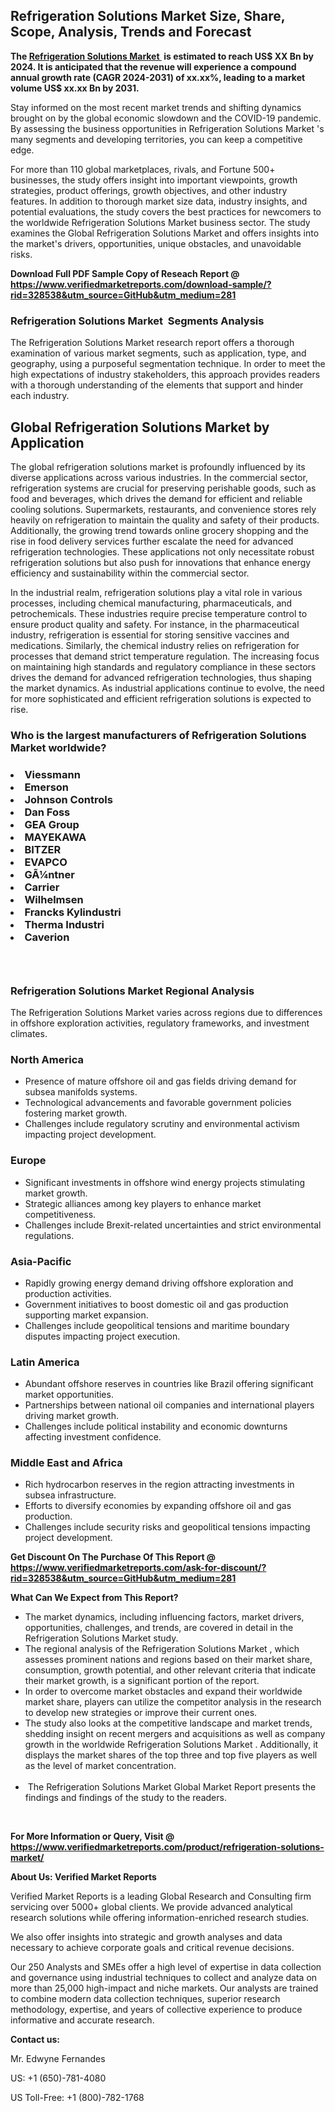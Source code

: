 <h2><strong>Refrigeration Solutions Market Size, Share, Scope, Analysis, Trends and Forecast</strong></h2><p><strong>The&nbsp;<a href="https://www.verifiedmarketreports.com/download-sample/?rid=328538&utm_source=GitHub&utm_medium=281" target="_blank">Refrigeration Solutions Market </a>&nbsp;is estimated to reach US$ XX Bn by 2024. It is anticipated that the revenue will experience a compound annual growth rate (CAGR 2024-2031) of xx.xx%, leading to a market volume US$ xx.xx Bn by 2031.</strong></p><p>Stay informed on the most recent market trends and shifting dynamics brought on by the global economic slowdown and the COVID-19 pandemic. By assessing the business opportunities in Refrigeration Solutions Market 's many segments and developing territories, you can keep a competitive edge.</p><p>For more than 110 global marketplaces, rivals, and Fortune 500+ businesses, the study offers insight into important viewpoints, growth strategies, product offerings, growth objectives, and other industry features. In addition to thorough market size data, industry insights, and potential evaluations, the study covers the best practices for newcomers to the worldwide Refrigeration Solutions Market business sector. The study examines the Global Refrigeration Solutions Market and offers insights into the market's drivers, opportunities, unique obstacles, and unavoidable risks.</p><p id="" class=""><strong>Download Full PDF Sample Copy of Reseach Report @ <a href="https://www.verifiedmarketreports.com/download-sample/?rid=328538&utm_source=GitHub&utm_medium=281" target="_blank">https://www.verifiedmarketreports.com/download-sample/?rid=328538&utm_source=GitHub&utm_medium=281</a></strong></p><h3>Refrigeration Solutions Market &nbsp;Segments Analysis</h3><p>The Refrigeration Solutions Market research report offers a thorough examination of various market segments, such as application, type, and geography, using a purposeful segmentation technique. In order to meet the high expectations of industry stakeholders, this approach provides readers with a thorough understanding of the elements that support and hinder each industry.<br /> <h2>Global Refrigeration Solutions Market by Application</h2><p>The global refrigeration solutions market is profoundly influenced by its diverse applications across various industries. In the commercial sector, refrigeration systems are crucial for preserving perishable goods, such as food and beverages, which drives the demand for efficient and reliable cooling solutions. Supermarkets, restaurants, and convenience stores rely heavily on refrigeration to maintain the quality and safety of their products. Additionally, the growing trend towards online grocery shopping and the rise in food delivery services further escalate the need for advanced refrigeration technologies. These applications not only necessitate robust refrigeration solutions but also push for innovations that enhance energy efficiency and sustainability within the commercial sector.</p><p>In the industrial realm, refrigeration solutions play a vital role in various processes, including chemical manufacturing, pharmaceuticals, and petrochemicals. These industries require precise temperature control to ensure product quality and safety. For instance, in the pharmaceutical industry, refrigeration is essential for storing sensitive vaccines and medications. Similarly, the chemical industry relies on refrigeration for processes that demand strict temperature regulation. The increasing focus on maintaining high standards and regulatory compliance in these sectors drives the demand for advanced refrigeration technologies, thus shaping the market dynamics. As industrial applications continue to evolve, the need for more sophisticated and efficient refrigeration solutions is expected to rise.</p></p><h3 id="" class="">Who is the largest manufacturers of&nbsp;Refrigeration Solutions Market worldwide?</h3><h3 class=""></Li><Li>Viessmann</Li><Li> Emerson</Li><Li> Johnson Controls</Li><Li> Dan Foss</Li><Li> GEA Group</Li><Li> MAYEKAWA</Li><Li> BITZER</Li><Li> EVAPCO</Li><Li> GÃ¼ntner</Li><Li> Carrier</Li><Li> Wilhelmsen</Li><Li> Francks Kylindustri</Li><Li> Therma Industri</Li><Li> Caverion</h3><h3 id="" class="">&nbsp;</h3><h3 id="" class="">Refrigeration Solutions Market Regional Analysis</h3><p id="" class="">The Refrigeration Solutions Market varies across regions due to differences in offshore exploration activities, regulatory frameworks, and investment climates.</p><h3 id="" class="">North America</h3><ul><li>Presence of mature offshore oil and gas fields driving demand for subsea manifolds systems.</li><li>Technological advancements and favorable government policies fostering market growth.</li><li>Challenges include regulatory scrutiny and environmental activism impacting project development.</li></ul><h3 id="" class="">Europe</h3><ul><li>Significant investments in offshore wind energy projects stimulating market growth.</li><li>Strategic alliances among key players to enhance market competitiveness.</li><li>Challenges include Brexit-related uncertainties and strict environmental regulations.</li></ul><h3 id="" class="">Asia-Pacific</h3><ul><li>Rapidly growing energy demand driving offshore exploration and production activities.</li><li>Government initiatives to boost domestic oil and gas production supporting market expansion.</li><li>Challenges include geopolitical tensions and maritime boundary disputes impacting project execution.</li></ul><h3 id="" class="">Latin America</h3><ul><li>Abundant offshore reserves in countries like Brazil offering significant market opportunities.</li><li>Partnerships between national oil companies and international players driving market growth.</li><li>Challenges include political instability and economic downturns affecting investment confidence.</li></ul><h3 id="" class="">Middle East and Africa</h3><ul><li>Rich hydrocarbon reserves in the region attracting investments in subsea infrastructure.</li><li>Efforts to diversify economies by expanding offshore oil and gas production.</li><li>Challenges include security risks and geopolitical tensions impacting project development.</li></ul><p id="" class=""><strong>Get Discount On The Purchase Of This Report @ <a href="https://www.verifiedmarketreports.com/ask-for-discount/?rid=328538&utm_source=GitHub&utm_medium=281" target="_blank">https://www.verifiedmarketreports.com/ask-for-discount/?rid=328538&utm_source=GitHub&utm_medium=281</a></strong></p><p><strong>What Can We Expect from This Report?</strong></p><ul><li>The market dynamics, including influencing factors, market drivers, opportunities, challenges, and trends, are covered in detail in the Refrigeration Solutions Market study.<br /> </li><li>The regional analysis of the Refrigeration Solutions Market , which assesses prominent nations and regions based on their market share, consumption, growth potential, and other relevant criteria that indicate their market growth, is a significant portion of the report.<br /> </li><li>In order to overcome market obstacles and expand their worldwide market share, players can utilize the competitor analysis in the research to develop new strategies or improve their current ones.<br /> </li><li>The study also looks at the competitive landscape and market trends, shedding insight on recent mergers and acquisitions as well as company growth in the worldwide Refrigeration Solutions Market . Additionally, it displays the market shares of the top three and top five players as well as the level of market concentration.<br /><br /></li><li>&nbsp;The Refrigeration Solutions Market Global Market Report presents the findings and findings of the study to the readers.</li></ul><p id="" class="">&nbsp;</p><p id="" class=""><strong>For More Information or Query, Visit @ <a href="https://www.verifiedmarketreports.com/product/refrigeration-solutions-market/" target="_blank">https://www.verifiedmarketreports.com/product/refrigeration-solutions-market/</a></strong></p><p id="" class=""><strong>About Us: Verified Market Reports</strong></p><p id="" class="">Verified Market Reports is a leading Global Research and Consulting firm servicing over 5000+ global clients. We provide advanced analytical research solutions while offering information-enriched research studies.</p><p id="" class="">We also offer insights into strategic and growth analyses and data necessary to achieve corporate goals and critical revenue decisions.</p><p id="" class="">Our 250 Analysts and SMEs offer a high level of expertise in data collection and governance using industrial techniques to collect and analyze data on more than 25,000 high-impact and niche markets. Our analysts are trained to combine modern data collection techniques, superior research methodology, expertise, and years of collective experience to produce informative and accurate research.</p><p id="" class=""><strong>Contact us:</strong></p><p id="" class="">Mr. Edwyne Fernandes</p><p id="" class="">US: +1 (650)-781-4080</p><p id="" class="">US Toll-Free: +1 (800)-782-1768</p>
